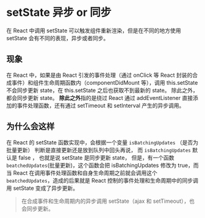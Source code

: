 # setState 异步 or 同步

在 React 中调用 setState 可以触发组件重新渲染，但是在不同的地方使用 setState 会有不同的表现，异步或者同步。

## 现象

在 React 中，如果是由 React 引发的事件处理（通过 onClick 等 React 封装的合成事件）和组件生命周期函数内（componentDidMount 等），调用 this.setState 不会同步更新 state，在 this.setState 之后也获取不到最新的 state。 除此之外，都会同步更新 state。 **除此之外**指的是绕过 React 通过 addEventListener 直接添加的事件处理函数，还有通过 setTimeout 和 setInterval 产生的异步调用。

## 为什么会这样

在 React 的 setState 函数实现中，会根据一个变量 `isBatchingUpdates` （是否为批量更新） 判断是直接更新还是放到队列中回头再说， 而 `isBatchingUpdates` 默认是 false ， 也就是说 setState 是同步更新 state， 但是，有一个函数 `beatchedUpdates`(批量更新)，这个函数会把 isBatchingUpdates 修改为 true，而当 React 在调用事件处理函数和自身生命周期之前就会调用这个 `beatchedUpdates`，造成的后果就是 React 控制的事件处理和生命周期中的同步调用 setState 变成了异步更新。

> 在合成事件和生命周期内的异步调用 setState（ajax 和 setTimeout），也会同步更新。
